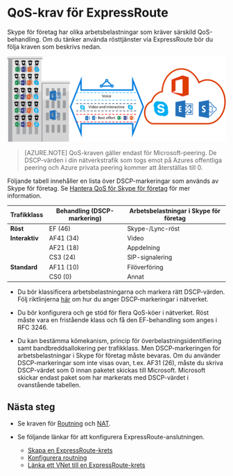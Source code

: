 <properties
   pageTitle="QoS-krav för ExpressRoute | Microsoft Azure"
   description="Den här sidan innehåller detaljerade krav för att konfigurera och hantera QoS för ExpressRoute-kretsar."
   documentationCenter="na"
   services="expressroute"
   authors="cherylmc"
   manager="carmonm"
   editor=""/>
<tags
   ms.service="expressroute"
   ms.devlang="na"
   ms.topic="get-started-article"
   ms.tgt_pltfrm="na"
   ms.workload="infrastructure-services"
   ms.date="07/19/2016"
   ms.author="cherylmc"/>

# QoS-krav för ExpressRoute

Skype för företag har olika arbetsbelastningar som kräver särskild QoS-behandling. Om du tänker använda rösttjänster via ExpressRoute bör du följa kraven som beskrivs nedan.

![](./media/expressroute-qos/expressroute-qos.png)

>[AZURE.NOTE] QoS-kraven gäller endast för Microsoft-peering. De DSCP-värden i din nätverkstrafik som togs emot på Azures offentliga peering och Azure privata peering kommer att återställas till 0. 

Följande tabell innehåller en lista över DSCP-markeringar som används av Skype för företag. Se [Hantera QoS för Skype för företag](https://technet.microsoft.com/library/gg405409.aspx) för mer information.

| **Trafikklass** | **Behandling (DSCP-markering)** | **Arbetsbelastningar i Skype för företag** |
|---|---|---|
| **Röst** | EF (46) | Skype-/Lync-röst |
| **Interaktiv** | AF41 (34) | Video |
|   | AF21 (18) | Appdelning | 
|   | CS3 (24) | SIP-signalering |
| **Standard** | AF11 (10) | Filöverföring|
|   | CS0 (0) | Annat| 


- Du bör klassificera arbetsbelastningarna och markera rätt DSCP-värden. Följ riktlinjerna [här](https://technet.microsoft.com/library/gg405409.aspx) om hur du anger DSCP-markeringar i nätverket.

- Du bör konfigurera och ge stöd för flera QoS-köer i nätverket. Röst måste vara en fristående klass och få den EF-behandling som anges i RFC 3246. 

- Du kan bestämma kömekanism, princip för överbelastningsidentifiering samt bandbreddsallokering per trafikklass. Men DSCP-markeringen för arbetsbelastningar i Skype för företag måste bevaras. Om du använder DSCP-markeringar som inte visas ovan, t.ex. AF31 (26), måste du skriva DSCP-värdet som 0 innan paketet skickas till Microsoft. Microsoft skickar endast paket som har markerats med DSCP-värdet i ovanstående tabellen. 

## Nästa steg

- Se kraven för [Routning](expressroute-routing.md) och [NAT](expressroute-nat.md).
- Se följande länkar för att konfigurera ExpressRoute-anslutningen.

    - [Skapa en ExpressRoute-krets](expressroute-howto-circuit-classic.md)
    - [Konfigurera routning](expressroute-howto-routing-classic.md)
    - [Länka ett VNet till en ExpressRoute-krets](expressroute-howto-linkvnet-classic.md)



<!--HONumber=sep16_HO1-->


